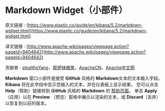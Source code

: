 # Markdown Widget（小部件）

原文链接 : [https://www.elastic.co/guide/en/kibana/5.2/markdown-widget.html](https://www.elastic.co/guide/en/kibana/5.2/markdown-widget.html)

译文链接 : [http://www.apache.wiki/pages/viewpage.action?pageId=9404642](http://www.apache.wiki/pages/viewpage.action?pageId=9404642)

贡献者 : [stealthsYang](/display/~yangqin)，[那伊抹微笑](/display/~wangyangting)，[ApacheCN](/display/~apachecn)，[Apache中文网](/display/~apachechina)

**Markdown** 窗口小部件是接受 **GitHub** 风格的 **Markdown**文本的文本输入字段。 **Kibana** 将在此字段中显示您输入的文本，并在仪表板上显示结果。 您可以点击 **Help**（帮助）链接转到 **GitHub** 风格的 **Markdown** 的 [帮助页面](https://help.github.com/articles/github-flavored-markdown/)。 单击 **Apply**（应用）以在 **Preview** （预览）窗格中展示以渲染的文本，或 **Discard**（丢弃）以恢复到以前的版本。